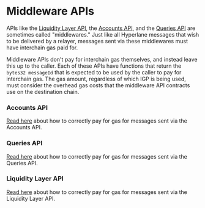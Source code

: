 # Middleware APIs

APIs like the [Liquidity Layer API](../../../../apis/token-bridge-api.md), the [Accounts API](../../../../apis/send.md), and the [Queries API](../../../../apis/query.md) are sometimes called "middlewares." Just like all Hyperlane messages that wish to be delivered by a relayer, messages sent via these middlewares must have interchain gas paid for.

Middleware APIs don't pay for interchain gas themselves, and instead leave this up to the caller. Each of these APIs have functions that return the `bytes32 messageId` that is expected to be used by the caller to pay for interchain gas. The gas amount, regardless of which IGP is being used, must consider the overhead gas costs that the middleware API contracts use on the destination chain.

### Accounts API

[Read here](../../../../apis/send.md#paying-for-interchain-gas) about how to correctly pay for gas for messages sent via the Accounts API.

### Queries API

[Read here](../../../../apis/query.md#paying-for-interchain-gas) about how to correctly pay for gas for messages sent via the Queries API.

### Liquidity Layer API

[Read here](../../../../apis/token-bridge-api.md#paying-for-interchain-gas) about how to correctly pay for gas for messages sent via the Liquidity Layer API.
